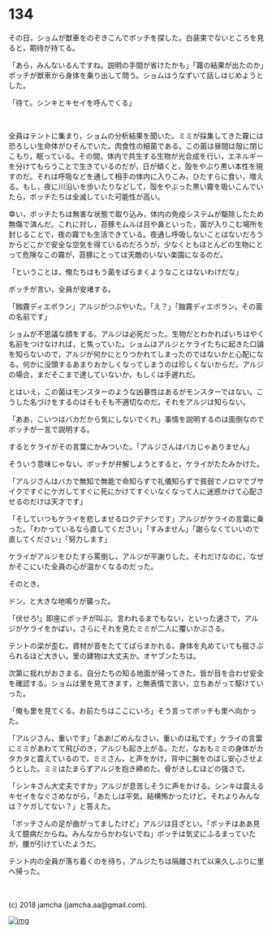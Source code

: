 # 134

その日，ショムが獣車をのぞきこんでボッチを探した。白装束でないところを見ると，期待が持てる。  

「あら，みんないるんですね。説明の手間が省けたかも」「霧の結果が出たのか」ボッチが獣車から身体を乗り出して問う。ショムはうなずいて話しはじめようとした。  

「待て。シンキとキセイを呼んでくる」  

<br>  

全員はテントに集まり，ショムの分析結果を聞いた。ミミが採集してきた霧には恐ろしい生命体がひそんでいた。肉食性の細菌である。この菌は昼間は殻に閉じこもり，眠っている。その間，体内で共生する生物が光合成を行い，エネルギーを分けてもらうことで生きているのだが，日が傾くと，殻をやぶり黒い本性を現すのだ。それは呼吸などを通して相手の体内に入りこみ，ひたすらに食い，増える。もし，夜に川沿いを歩いたりなどして，殻をやぶった黒い霧を吸いこんでいたら，ボッチたちは全滅していた可能性が高い。  

幸い，ボッチたちは無害な状態で取り込み，体内の免疫システムが駆除したため無傷で済んだ。これに対し，苔豚モムルは目や鼻といった，菌が入りこむ場所を封じることで，夜の霧でも生活できている。夜通し呼吸しないことはないだろうからどこかで安全な空気を得ているのだろうが，少なくともほとんどの生物にとって危険なこの霧が，苔豚にとっては天敵のいない楽園になるのだ。  

「ということは，俺たちはもう菌をばらまくようなことはないわけだな」  

ボッチが言い，全員が安堵する。  

「蝕霧ディエボラン」アルジがつぶやいた。「え？」「蝕霧ディエボラン。その菌の名前です」  

ショムが不思議な顔をする。アルジは必死だった。生物だとわかればいちはやく名前をつけなければ，と焦っていた。ショムはアルジとケライたちに起きた口論を知らないので，アルジが何かにとりつかれてしまったのではないかと心配になる。何かに没頭するあまりおかしくなってしまうのは珍しくないからだ。アルジの場合，まだそこまで達していないか，もしくは手遅れだ。  

とはいえ，この菌はモンスターのような凶暴性はあるがモンスターではない。こうした名づけをするのはそもそも不適切なのだ。それをアルジは知らない。  

「ああ，こいつはバカだから気にしないでくれ」事情を説明するのは面倒なのでボッチが一言で説明する。  

するとケライがその言葉にかみついた。「アルジさんはバカじゃありません」  

そういう意味じゃない。ボッチが弁解しようとすると，ケライがたたみかけた。  

「アルジさんはバカで無知で無能で命知らずで礼儀知らずで貧弱でノロマでブサイクですぐにケガしてすぐに死にかけてすぐいなくなって人に迷惑かけて心配させるのだけは天才です」  

「そしていつもケライを悲しませるロクデナシです」アルジがケライの言葉に乗った。「わかっているなら直してください」「すみません」「謝らなくていいので直してください」「努力します」  

ケライがアルジをひたすら罵倒し，アルジが平謝りした。それだけなのに，なぜかそこにいた全員の心が温かくなるのだった。  

そのとき。  

ドン，と大きな地鳴りが襲った。  

「伏せろ!」即座にボッチが叫ぶ。言われるまでもない，といった速さで，アルジがケライをかばい，さらにそれを見たミミが二人に覆いかぶさる。  

テントの梁が歪む。資材が音をたててばらまかれる。身体を丸めていても揺さぶられるほど大きい。里の建物は大丈夫か。オヤブンたちは。  

次第に揺れがおさまる。自分たちの知る地面が帰ってきた。皆が目を合わせ安全を確認する。ショムは里を見てきます，と無表情で言い，立ちあがって駆けていった。  

「俺も里を見てくる。お前たちはここにいろ」そう言ってボッチも里へ向かった。  

「アルジさん，重いです」「ああ!ごめんなさい，重いのは私です」ケライの言葉にミミがあわてて飛びのき，アルジも起き上がる。ただ，なおもミミの身体がカタカタと震えているので，ミミさん，と声をかけ，背中に腕をのばし安心させようとした。ミミはたまらずアルジを抱き締めた。骨がきしむほどの強さで。  

「シンキさん大丈夫ですか」アルジが息苦しそうに声をかける。シンキは震えるキセイをなぐさめながら，「あたしは平気。結構怖かったけど。それよりみんなは？ケガしてない？」と答えた。  

「ボッチさんの足が曲がってましたけど」アルジは目ざとい。「ボッチはああ見えて臆病だからね。みんなからかわないでね」ボッチは気丈にふるまっていたが，腰が引けていたようだ。  

テント内の全員が落ち着くのを待ち，アルジたちは隔離されて以来久しぶりに里へ帰った。  

<br>  
<br>  
(c) 2018 jamcha (jamcha.aa@gmail.com).  

[![img](http://i.creativecommons.org/l/by-nc-sa/4.0/88x31.png)](http://creativecommons.org/licenses/by-nc-sa/4.0/deed)